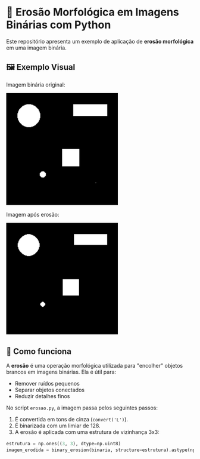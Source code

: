 # 🧱 Erosão Morfológica em Imagens Binárias com Python

Este repositório apresenta um exemplo de aplicação de **erosão morfológica** em uma imagem binária.

## 🖼️ Exemplo Visual

Imagem binária original:

<img src="6.png" alt="Imagem binária original" width="300"/>

Imagem após erosão:

<img src="6mod.png" alt="Imagem após erosão" width="300"/>

## 🧠 Como funciona

A **erosão** é uma operação morfológica utilizada para "encolher" objetos brancos em imagens binárias. Ela é útil para:

- Remover ruídos pequenos
- Separar objetos conectados
- Reduzir detalhes finos

No script `erosao.py`, a imagem passa pelos seguintes passos:

1. É convertida em tons de cinza (`convert('L')`).
2. É binarizada com um limiar de 128.
3. A erosão é aplicada com uma estrutura de vizinhança 3x3:

```python
estrutura = np.ones((3, 3), dtype=np.uint8)
imagem_erodida = binary_erosion(binaria, structure=estrutura).astype(np.uint8)
